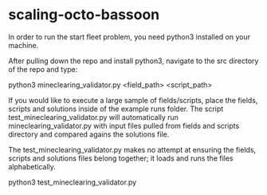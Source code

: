 # scaling-octo-bassoon

In order to run the start fleet problem, you need python3 installed on your
machine.

After pulling down the repo and install python3, navigate to the src directory
of the repo and type:

python3 mineclearing_validator.py <field_path> <script_path>

If you would like to execute a large sample of fields/scripts, place the
fields, scripts and solutions inside of the example runs folder. The script
test_mineclearing_validator.py will automatically run mineclearing_validator.py
with input files pulled from fields and scripts directory and compared agains
the solutions file.

The test_mineclearing_validator.py makes no attempt at ensuring the fields, scripts
and solutions files belong together; it loads and runs the files alphabetically.

python3 test_mineclearing_validator.py
